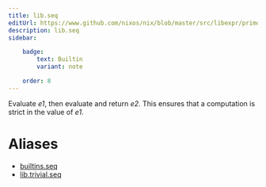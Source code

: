 ```yaml
---
title: lib.seq
editUrl: https://www.github.com/nixos/nix/blob/master/src/libexpr/primops.cc
description: lib.seq
sidebar:

    badge:
        text: Builtin
        variant: note

    order: 8
---
```


Evaluate *e1*, then evaluate and return *e2*. This ensures that a
computation is strict in the value of *e1*.


# Aliases

- [builtins.seq](./reference/builtins/builtins-seq)
- [lib.trivial.seq](./reference/lib/trivial/lib-trivial-seq)


